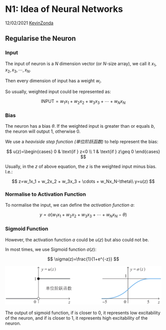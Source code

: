 # N1: Idea of Neural Networks

12/02/2021 [KevinZonda](https://github.com/KevinZonda)

## Regularise the Neuron

### Input

The input of neuron is a $N$ dimension vector (or $N$-size array), we call it $x_1, x_2, x_3, \cdots, x_N$.

Then every dimension of input has a weight $w_i$.

So usually, weighted input could be represented as:

$$
\text{INPUT}=w_1x_1 + w_2x_2 + w_3x_3 + \cdots + w_Nx_N
$$

### Bias

The neuron has a bias $\theta$. If the weighted input is greater than or equals $b$, the neuron will output 1, otherwise 0.

We use a *heaviside step function (单位阶跃函数)* to help represent the bias:

$$
u(z)=\begin{cases}
0 & \text{if } z<0 \\
1 & \text{if } z\geq 0
\end{cases}
$$

Usually, in the $z$ of above equation, the $z$ is the weighted input minus bias. I.e.:

$$
z=w_1x_1 + w_2x_2 + w_3x_3 + \cdots + w_Nx_N-\theta\\
y=u(z)
$$

### Normalise to Activation Function

To normalise the input, we can define the *activation function* $a$:

$$
y=a(w_1x_1 + w_2x_2 + w_3x_3 + \cdots + w_Nx_N-\theta)
$$

### Sigmoid Function

However, the activation function $a$ could be $u(z)$ but also could not be.

In most times, we use Sigmoid function $\sigma(z)$:

$$
\sigma(z)=\frac{1}{1+e^{-z}}
$$

![](img/N1/sigma.png)


The output of sigmoid function, if is closer to 0, it represents low excitability of the neuron, and if is closer to 1, it represents high excitability of the neuron.